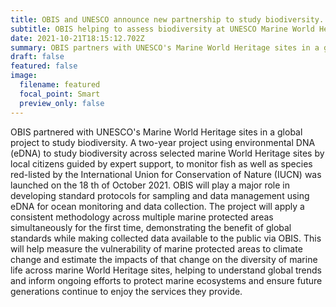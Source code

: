 ```yaml
---
title: OBIS and UNESCO announce new partnership to study biodiversity.
subtitle: OBIS helping to assess biodiversity at UNESCO Marine World Heritage sites
date: 2021-10-21T18:15:12.702Z
summary: OBIS partners with UNESCO's Marine World Heritage sites in a global project to study biodiversity.
draft: false
featured: false
image:
  filename: featured
  focal_point: Smart
  preview_only: false
---
```


OBIS partnered with UNESCO's Marine World Heritage sites in a global project to
study biodiversity. A two-year project using environmental DNA (eDNA) to study
biodiversity across selected marine World Heritage sites by local citizens guided by
expert support, to monitor fish as well as species red-listed by the International Union
for Conservation of Nature (IUCN) was launched on the 18 th of October 2021.
OBIS will play a major role in developing standard protocols for sampling and data
management using eDNA for ocean monitoring and data collection. The project will
apply a consistent methodology across multiple marine protected areas simultaneously
for the first time, demonstrating the benefit of global standards while making collected
data available to the public via OBIS.
This will help measure the vulnerability of marine protected areas to climate change and
estimate the impacts of that change on the diversity of marine life across marine World
Heritage sites, helping to understand global trends and inform ongoing efforts to protect
marine ecosystems and ensure future generations continue to enjoy the services they
provide.
